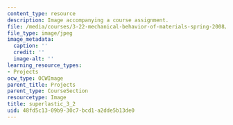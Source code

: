 ```yaml
---
content_type: resource
description: Image accompanying a course assignment.
file: /media/courses/3-22-mechanical-behavior-of-materials-spring-2008/48fd5c1309b930c7bcd1a2dde5b13de0_superlastic_3_2.jpg
file_type: image/jpeg
image_metadata:
  caption: ''
  credit: ''
  image-alt: ''
learning_resource_types:
- Projects
ocw_type: OCWImage
parent_title: Projects
parent_type: CourseSection
resourcetype: Image
title: superlastic_3_2
uid: 48fd5c13-09b9-30c7-bcd1-a2dde5b13de0
---
```

